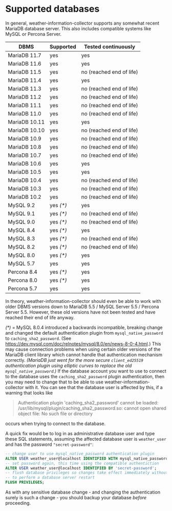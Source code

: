 # Supported databases

In general, weather-information-collector supports any somewhat recent MariaDB
database server. This also includes compatible systems like MySQL or Percona
Server.

| DBMS          | Supported   | Tested continuously      |
| ------------- | ----------- | ------------------------ |
| MariaDB 11.7  | yes         | yes                      |
| MariaDB 11.6  | yes         | yes                      |
| MariaDB 11.5  | yes         | no (reached end of life) |
| MariaDB 11.4  | yes         | yes                      |
| MariaDB 11.3  | yes         | no (reached end of life) |
| MariaDB 11.2  | yes         | no (reached end of life) |
| MariaDB 11.1  | yes         | no (reached end of life) |
| MariaDB 11.0  | yes         | no (reached end of life) |
| MariaDB 10.11 | yes         | yes                      |
| MariaDB 10.10 | yes         | no (reached end of life) |
| MariaDB 10.9  | yes         | no (reached end of life) |
| MariaDB 10.8  | yes         | no (reached end of life) |
| MariaDB 10.7  | yes         | no (reached end of life) |
| MariaDB 10.6  | yes         | yes                      |
| MariaDB 10.5  | yes         | yes                      |
| MariaDB 10.4  | yes         | no (reached end of life) |
| MariaDB 10.3  | yes         | no (reached end of life) |
| MariaDB 10.2  | yes         | no (reached end of life) |
| MySQL 9.2     | yes _(*)_   | yes                      |
| MySQL 9.1     | yes _(*)_   | no (reached end of life) |
| MySQL 9.0     | yes _(*)_   | no (reached end of life) |
| MySQL 8.4     | yes _(*)_   | yes                      |
| MySQL 8.3     | yes _(*)_   | no (reached end of life) |
| MySQL 8.2     | yes _(*)_   | no (reached end of life) |
| MySQL 8.0     | yes _(*)_   | yes                      |
| MySQL 5.7     | yes         | yes                      |
| Percona 8.4   | yes _(*)_   | yes                      |
| Percona 8.0   | yes _(*)_   | yes                      |
| Percona 5.7   | yes         | yes                      |

In theory, weather-information-collector should even be able to work with older
DBMS versions down to MariaDB 5.5 / MySQL Server 5.5 / Percona Server 5.5.
However, these old versions have not been tested and have reached their end of
life anyway.

_(*)_ = MySQL 8.0.4 introduced a backwards incompatible, breaking change and
changed the default authentication plugin from `mysql_native_password` to
`caching_sha2_password`. (See <https://dev.mysql.com/doc/relnotes/mysql/8.0/en/news-8-0-4.html>.)
This may cause connection problems when using certain older versions of the
MariaDB client library which cannot handle that authentication mechanism
correctly. _(MariaDB just went for the more secure `client_ed25519`
authentication plugin using elliptic curves to replace the old
`mysql_native_password`.)_ If the database account you want to use to connect to
the database uses the `caching_sha2_password` plugin authentication, then you
may need to change that to be able to use weather-information-collector with it.
You can see that the database user is affected by this, if a warning that looks
like

> Authentication plugin 'caching_sha2_password'
  cannot be loaded: /usr/lib/mysql/plugin/caching_sha2_password.so: cannot open
  shared object file: No such file or directory

occurs when trying to connect to the database.

A quick fix would be to log in as administrative database user and type these
SQL statements, assuming the affected database user is `weather_user` and has
the password `"secret-password"`:

```sql
-- change user to use mysql_native_password authentication plugin
ALTER USER weather_user@localhost IDENTIFIED WITH mysql_native_password BY '';
-- set password again, this time using the compatible authentiction
ALTER USER weather_user@localhost IDENTIFIED BY 'secret-password';
-- flush database privileges so changes take effect immediately without the need
-- to perform a database server restart
FLUSH PRIVILEGES;
```
As with any sensitive database change - and changing the authentication surely
is such a change - you should backup your database _before_ proceeding.
